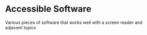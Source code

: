 
# Accessible Software

Various pieces of software that works well with a screen reader and adjacent topics

